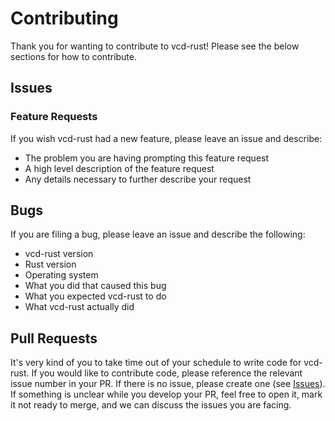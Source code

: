 # Contributing

Thank you for wanting to contribute to vcd-rust! Please see the below sections for how to contribute.

## Issues
### Feature Requests
If you wish vcd-rust had a new feature, please leave an issue and describe:
* The problem you are having prompting this feature request
* A high level description of the feature request
* Any details necessary to further describe your request

## Bugs
If you are filing a bug, please leave an issue and describe the following:
* vcd-rust version
* Rust version
* Operating system
* What you did that caused this bug
* What you expected vcd-rust to do
* What vcd-rust actually did

## Pull Requests

It's very kind of you to take time out of your schedule to write code for vcd-rust. If you would like to contribute code, please reference the relevant 
issue number in your PR. If there is no issue, please create one (see [Issues](#Issues)). If something is unclear while you develop your PR, feel free
to open it, mark it not ready to merge, and we can discuss the issues you are facing.
